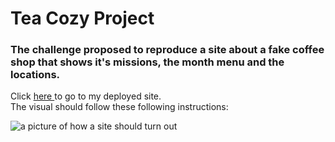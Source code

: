 # Tea Cozy Project

### The challenge proposed to reproduce a site about a fake coffee shop that shows it's missions, the month menu and the locations.
Click <a href="https://danyelica.github.io/tea-cozy-project/"> here </a> to go to my deployed site.<br/>
The visual should follow these following instructions:

![a picture of how a site should turn out](https://content.codecademy.com/courses/freelance-1/unit-4/img-tea-cozy-redline.jpg)
